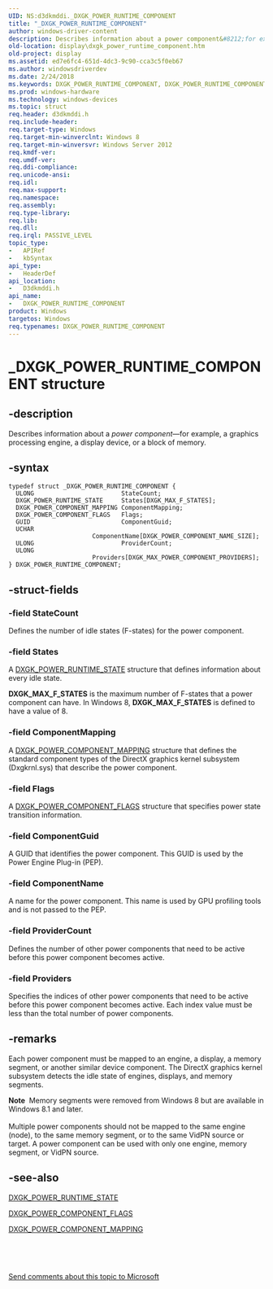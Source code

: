 ```yaml
---
UID: NS:d3dkmddi._DXGK_POWER_RUNTIME_COMPONENT
title: "_DXGK_POWER_RUNTIME_COMPONENT"
author: windows-driver-content
description: Describes information about a power component&#8212;for example, a graphics processing engine, a display device, or a block of memory.
old-location: display\dxgk_power_runtime_component.htm
old-project: display
ms.assetid: ed7e6fc4-651d-4dc3-9c90-cca3c5f0eb67
ms.author: windowsdriverdev
ms.date: 2/24/2018
ms.keywords: DXGK_POWER_RUNTIME_COMPONENT, DXGK_POWER_RUNTIME_COMPONENT structure [Display Devices], _DXGK_POWER_RUNTIME_COMPONENT, d3dkmddi/DXGK_POWER_RUNTIME_COMPONENT, display.dxgk_power_runtime_component
ms.prod: windows-hardware
ms.technology: windows-devices
ms.topic: struct
req.header: d3dkmddi.h
req.include-header: 
req.target-type: Windows
req.target-min-winverclnt: Windows 8
req.target-min-winversvr: Windows Server 2012
req.kmdf-ver: 
req.umdf-ver: 
req.ddi-compliance: 
req.unicode-ansi: 
req.idl: 
req.max-support: 
req.namespace: 
req.assembly: 
req.type-library: 
req.lib: 
req.dll: 
req.irql: PASSIVE_LEVEL
topic_type:
-	APIRef
-	kbSyntax
api_type:
-	HeaderDef
api_location:
-	D3dkmddi.h
api_name:
-	DXGK_POWER_RUNTIME_COMPONENT
product: Windows
targetos: Windows
req.typenames: DXGK_POWER_RUNTIME_COMPONENT
---
```


# _DXGK_POWER_RUNTIME_COMPONENT structure


## -description


Describes information about a <i>power component</i>—for example, a graphics processing engine, a display device, or a block of memory.


## -syntax


````
typedef struct _DXGK_POWER_RUNTIME_COMPONENT {
  ULONG                        StateCount;
  DXGK_POWER_RUNTIME_STATE     States[DXGK_MAX_F_STATES];
  DXGK_POWER_COMPONENT_MAPPING ComponentMapping;
  DXGK_POWER_COMPONENT_FLAGS   Flags;
  GUID                         ComponentGuid;
  UCHAR                        ComponentName[DXGK_POWER_COMPONENT_NAME_SIZE];
  ULONG                        ProviderCount;
  ULONG                        Providers[DXGK_MAX_POWER_COMPONENT_PROVIDERS];
} DXGK_POWER_RUNTIME_COMPONENT;
````


## -struct-fields




### -field StateCount

Defines the number of idle states (F-states) for the power component.


### -field States

A <a href="..\d3dkmddi\ns-d3dkmddi-_dxgk_power_runtime_state.md">DXGK_POWER_RUNTIME_STATE</a> structure that defines information about every idle state. 

<b>DXGK_MAX_F_STATES</b> is the maximum number of F-states that a power component can have. In Windows 8, <b>DXGK_MAX_F_STATES</b> is defined to have a value of 8.


### -field ComponentMapping

A <a href="..\d3dkmddi\ns-d3dkmddi-_dxgk_power_component_mapping.md">DXGK_POWER_COMPONENT_MAPPING</a> structure that defines the standard component types of the DirectX graphics kernel subsystem (Dxgkrnl.sys) that describe the power component.


### -field Flags

A <a href="..\d3dkmddi\ns-d3dkmddi-_dxgk_power_component_flags.md">DXGK_POWER_COMPONENT_FLAGS</a> structure that specifies power state transition information.


### -field ComponentGuid

A GUID that identifies the power component. This GUID is used by the Power Engine Plug-in (PEP).


### -field ComponentName

A name for the power component. This name is used by GPU profiling tools and is not passed to the PEP.


### -field ProviderCount

Defines the number of other power components that need to be active before this power component becomes active.


### -field Providers

Specifies the indices of other power components that need to be active before this power component becomes active. Each index value must be less than the total number of power components.


## -remarks



Each power component must be mapped to an engine, a display, a memory segment, or another similar device component. The DirectX graphics kernel subsystem detects the idle state of engines, displays, and memory segments.

<div class="alert"><b>Note</b>  Memory segments were removed from Windows 8 but are available in Windows 8.1 and later.</div>
<div> </div>
Multiple power components should not be mapped to the same engine (node), to the same memory segment, or to the same VidPN source or target. A power component can be used with only one engine, memory segment, or VidPN source.




## -see-also

<a href="..\d3dkmddi\ns-d3dkmddi-_dxgk_power_runtime_state.md">DXGK_POWER_RUNTIME_STATE</a>



<a href="..\d3dkmddi\ns-d3dkmddi-_dxgk_power_component_flags.md">DXGK_POWER_COMPONENT_FLAGS</a>



<a href="..\d3dkmddi\ns-d3dkmddi-_dxgk_power_component_mapping.md">DXGK_POWER_COMPONENT_MAPPING</a>



 

 

<a href="mailto:wsddocfb@microsoft.com?subject=Documentation%20feedback [display\display]:%20DXGK_POWER_RUNTIME_COMPONENT structure%20 RELEASE:%20(2/24/2018)&amp;body=%0A%0APRIVACY STATEMENT%0A%0AWe use your feedback to improve the documentation. We don't use your email address for any other purpose, and we'll remove your email address from our system after the issue that you're reporting is fixed. While we're working to fix this issue, we might send you an email message to ask for more info. Later, we might also send you an email message to let you know that we've addressed your feedback.%0A%0AFor more info about Microsoft's privacy policy, see http://privacy.microsoft.com/en-us/default.aspx." title="Send comments about this topic to Microsoft">Send comments about this topic to Microsoft</a>

